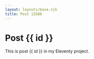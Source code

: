 ```yaml
---
layout: layouts/base.njk
title: Post 13580
---
```


# Post {{ id }}

This is post {{ id }} in my Eleventy project.
